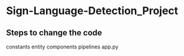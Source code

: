 # Sign-Language-Detection_Project

## Steps to change the code
constants
entity
components
pipelines
app.py

